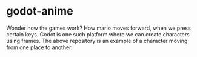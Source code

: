 # godot-anime
Wonder how the games work? How mario moves forward, when we press certain keys. Godot is one such platform where we can create characters using frames. The above repository is an example of a character moving from one place to another.
